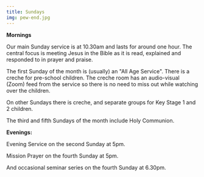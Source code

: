 ```yaml
---
title: Sundays
img: pew-end.jpg
---
```

**Mornings**

Our main Sunday service is at 10.30am and lasts for around one hour. The central focus is meeting Jesus in the Bible as it is read, explained and responded to in prayer and praise.

The first Sunday of the month is (usually) an "All Age Service". There is a creche for pre-school children. The creche room has an audio-visual (Zoom) feed from the service so there is no need to miss out while watching over the children.

On other Sundays there is creche, and separate groups for Key Stage 1 and 2 children.

The third and fifth Sundays of the month include Holy Communion.

**Evenings:**

Evening Service on the second Sunday at 5pm.

Mission Prayer on the fourth Sunday at 5pm.

And occasional seminar series on the fourth Sunday at 6.30pm.
